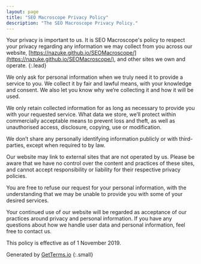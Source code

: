 ```yaml
---
layout: page
title: "SEO Macroscope Privacy Policy"
description: "The SEO Macroscope Privacy Policy."
---
```


Your privacy is important to us. It is SEO Macroscope's policy to respect your privacy regarding any information we may collect from you across our website, [https://nazuke.github.io/SEOMacroscope/](https://nazuke.github.io/SEOMacroscope/), and other sites we own and operate.
{:.lead}

We only ask for personal information when we truly need it to provide a service to you. We collect it by fair and lawful means, with your knowledge and consent. We also let you know why we’re collecting it and how it will be used.

We only retain collected information for as long as necessary to provide you with your requested service. What data we store, we’ll protect within commercially acceptable means to prevent loss and theft, as well as unauthorised access, disclosure, copying, use or modification.

We don’t share any personally identifying information publicly or with third-parties, except when required to by law.

Our website may link to external sites that are not operated by us. Please be aware that we have no control over the content and practices of these sites, and cannot accept responsibility or liability for their respective privacy policies.

You are free to refuse our request for your personal information, with the understanding that we may be unable to provide you with some of your desired services.

Your continued use of our website will be regarded as acceptance of our practices around privacy and personal information. If you have any questions about how we handle user data and personal information, feel free to contact us.

This policy is effective as of 1 November 2019.

Generated by [GetTerms.io](https://getterms.io/)
{:.small}
